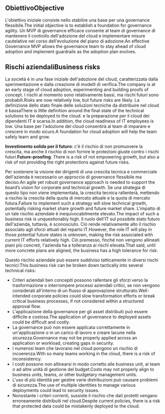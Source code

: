 <!-- TEMPLATE FILE - DO NOT ADD METADATA -->

## <a name="objective"></a><span data-ttu-id="28498-101">Obiettivo</span><span class="sxs-lookup"><span data-stu-id="28498-101">Objective</span></span>

<span data-ttu-id="28498-102">L'obiettivo iniziale consiste nello stabilire una base per una governance flessibile.</span><span class="sxs-lookup"><span data-stu-id="28498-102">The initial objective is to establish a foundation for governance agility.</span></span> <span data-ttu-id="28498-103">Un MVP di governance efficace consente al team di governance di mantenere il controllo dell'adozione del cloud e implementare misure cautelative nel corso dell'evoluzione del piano di adozione.</span><span class="sxs-lookup"><span data-stu-id="28498-103">An effective Governance MVP allows the governance team to stay ahead of cloud adoption and implement guardrails as the adoption plan evolves.</span></span>

## <a name="business-risks"></a><span data-ttu-id="28498-104">Rischi aziendali</span><span class="sxs-lookup"><span data-stu-id="28498-104">Business risks</span></span>

<span data-ttu-id="28498-105">La società è in una fase iniziale dell'adozione del cloud, caratterizzata dalla sperimentazione e dalla creazione di modelli di verifica.</span><span class="sxs-lookup"><span data-stu-id="28498-105">The company is at an early stage of cloud adoption, experimenting and building proofs of concept.</span></span> <span data-ttu-id="28498-106">I rischi al momento sono relativamente bassi, ma rischi futuri sono probabili.</span><span class="sxs-lookup"><span data-stu-id="28498-106">Risks are now relatively low, but future risks are likely.</span></span> <span data-ttu-id="28498-107">La definizione dello stato finale delle soluzioni tecniche da distribuire nel cloud è bassa</span><span class="sxs-lookup"><span data-stu-id="28498-107">There is little definition around the final state of the technical solutions to be deployed to the cloud.</span></span> <span data-ttu-id="28498-108">e la preparazione per il cloud dei dipendenti IT è scarsa.</span><span class="sxs-lookup"><span data-stu-id="28498-108">In addition, the cloud readiness of IT employees is low.</span></span> <span data-ttu-id="28498-109">Una base per l'adozione del cloud consentirà al team di imparare e crescere in modo sicuro.</span><span class="sxs-lookup"><span data-stu-id="28498-109">A foundation for cloud adoption will help the team safely learn and grow.</span></span>

<span data-ttu-id="28498-110">**Investimento solido per il futuro**: c'è il rischio di non promuovere la crescita, ma anche il rischio di non fornire le protezioni giuste contro i rischi futuri.</span><span class="sxs-lookup"><span data-stu-id="28498-110">**Future-proofing**: There is a risk of not empowering growth, but also a risk of not providing the right protections against future risks.</span></span>

<span data-ttu-id="28498-111">Per sostenere la visione dei dirigenti di una crescita tecnica e commerciale dell'azienda è necessario un approccio di governance flessibile ma deciso.</span><span class="sxs-lookup"><span data-stu-id="28498-111">An agile yet robust governance approach is needed to support the board’s vision for corporate and technical growth.</span></span> <span data-ttu-id="28498-112">Se una strategia di questo tipo non viene implementata, la crescita tecnica rallenterà, mettendo a rischio la crescita della quota di mercato attuale e la quota di mercato futura.</span><span class="sxs-lookup"><span data-stu-id="28498-112">Failure to implement such a strategy will slow technical growth, potentially risking market share growth and future market share.</span></span> <span data-ttu-id="28498-113">L'impatto di un tale rischio aziendale è inequivocabilmente elevato.</span><span class="sxs-lookup"><span data-stu-id="28498-113">The impact of such a business risk is unquestionably high.</span></span> <span data-ttu-id="28498-114">Il ruolo dell'IT sul possibile stato futuro dell'azienda, tuttavia, è sconosciuto. Ciò rende relativamente alto il rischio associato agli sforzi attuali del reparto IT.</span><span class="sxs-lookup"><span data-stu-id="28498-114">However, the role IT will play in those potential future states is unknown, making the risk associated with current IT efforts relatively high.</span></span> <span data-ttu-id="28498-115">Ciò premesso, finché non vengono allineati piani più concreti, l'azienda ha a tolleranza ai rischi elevata.</span><span class="sxs-lookup"><span data-stu-id="28498-115">That said, until more concrete plans are aligned, the business has a high tolerance for risk.</span></span>

<span data-ttu-id="28498-116">Questo rischio aziendale può essere suddiviso tatticamente in diversi rischi tecnici:</span><span class="sxs-lookup"><span data-stu-id="28498-116">This business risk can be broken down tactically into several technical risks:</span></span>

- <span data-ttu-id="28498-117">Criteri aziendali ben concepiti possono rallentare gli sforzi verso la trasformazione o interrompere processi aziendali critici, se non vengono considerati all'interno di un flusso di approvazione strutturato.</span><span class="sxs-lookup"><span data-stu-id="28498-117">Well-intended corporate policies could slow transformation efforts or break critical business processes, if not considered within a structured approval flow.</span></span>
- <span data-ttu-id="28498-118">L'applicazione della governance per gli asset distribuiti può essere difficile e costosa.</span><span class="sxs-lookup"><span data-stu-id="28498-118">The application of governance to deployed assets could be difficult and costly.</span></span>
- <span data-ttu-id="28498-119">La governance può non essere applicata correttamente in un'applicazione o in un carico di lavoro e creare lacune nella sicurezza.</span><span class="sxs-lookup"><span data-stu-id="28498-119">Governance may not be properly applied across an application or workload, creating gaps in security.</span></span>
- <span data-ttu-id="28498-120">I numerosi team che lavorano nel cloud pongono un rischio di incoerenza.</span><span class="sxs-lookup"><span data-stu-id="28498-120">With so many teams working in the cloud, there is a risk of inconsistency.</span></span>
- <span data-ttu-id="28498-121">I costi possono non allinearsi in modo corretto alle business unit, ai team o ad altre unità di gestione del budget.</span><span class="sxs-lookup"><span data-stu-id="28498-121">Costs may not properly align to business units, teams, or other budgetary management units.</span></span>
- <span data-ttu-id="28498-122">L'uso di più identità per gestire varie distribuzioni può causare problemi di sicurezza.</span><span class="sxs-lookup"><span data-stu-id="28498-122">The use of multiple identities to manage various deployments could lead to security issues.</span></span>
- <span data-ttu-id="28498-123">Nonostante i criteri correnti, sussiste il rischio che dati protetti vengano erroneamente distribuiti nel cloud.</span><span class="sxs-lookup"><span data-stu-id="28498-123">Despite current policies, there is a risk that protected data could be mistakenly deployed to the cloud.</span></span>
